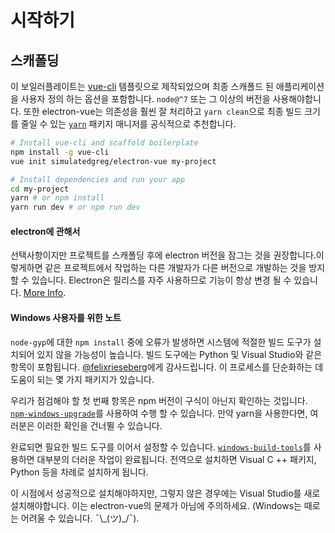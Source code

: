 # 시작하기

## 스캐폴딩

이 보일러플레이트는 [vue-cli](https://github.com/vuejs/vue-cli) 템플릿으로 제작되었으며 최종 스캐폴드 된 애플리케이션을 사용자 정의 하는 옵션을 포함합니다. `node@^7` 또는 그 이상의 버전을 사용해야합니다. 또한 electron-vue는 의존성을 훨씬 잘 처리하고 `yarn clean`으로 최종 빌드 크기를 줄일 수 있는  [`yarn`](https://yarnpkg.org) 패키지 매니저를 공식적으로 추천합니다.

```bash
# Install vue-cli and scaffold boilerplate
npm install -g vue-cli
vue init simulatedgreg/electron-vue my-project

# Install dependencies and run your app
cd my-project
yarn # or npm install
yarn run dev # or npm run dev
```

#### electron에 관해서

선택사항이지만 프로젝트를 스캐폴딩 후에 electron 버전을 잠그는 것을 권장합니다.이렇게하면 같은 프로젝트에서 작업하는 다른 개발자가 다른 버전으로 개발하는 것을 방지 할 수 있습니다. Electron은 릴리스를 자주 사용하므로 기능이 항상 변경 될 수 있습니다. [More Info](http://electron.atom.io/docs/tutorial/electron-versioning/).

#### Windows 사용자를 위한 노트

`node-gyp`에 대한 `npm install` 중에 오류가 발생하면 시스템에 적절한 빌드 도구가 설치되어 있지 않을 가능성이 높습니다. 빌드 도구에는 Python 및 Visual Studio와 같은 항목이 포함됩니다. [@felixrieseberg](https://github.com/felixrieseberg)에게 감사드립니다. 이 프로세스를 단순화하는 데 도움이 되는 몇 가지 패키지가 있습니다.

우리가 점검해야 할 첫 번째 항목은 npm 버전이 구식이 아닌지 확인하는 것입니다. [`npm-windows-upgrade`](https://github.com/felixrieseberg/npm-windows-upgrade)를 사용하여 수행 할 수 있습니다. 만약 yarn을 사용한다면, 여러분은 이러한 확인을 건너뛸 수 있습니다.

완료되면 필요한 빌드 도구를 이어서 설정할 수 있습니다. [`windows-build-tools`](https://github.com/felixrieseberg/windows-build-tools)를 사용하면 대부분의 더러운 작업이 완료됩니다. 전역으로 설치하면 Visual C ++ 패키지, Python 등을 차례로 설치하게 됩니다.

이 시점에서 성공적으로 설치해야하지만, 그렇지 않은 경우에는 Visual Studio를 새로 설치해야합니다. 이는 electron-vue의 문제가 아님에 주의하세요. \(Windows는 때로는 어려울 수 있습니다. ¯\\\_\(ツ\)\_/¯\).
